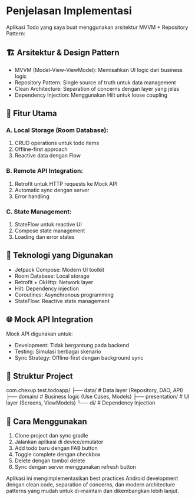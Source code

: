 # Penjelasan Implementasi
Aplikasi Todo yang saya buat menggunakan arsitektur MVVM + Repository Pattern:

## 🏗️ Arsitektur & Design Pattern
- MVVM (Model-View-ViewModel): Memisahkan UI logic dari business logic
- Repository Pattern: Single source of truth untuk data management
- Clean Architecture: Separation of concerns dengan layer yang jelas
- Dependency Injection: Menggunakan Hilt untuk loose coupling

## 📱 Fitur Utama

### A. Local Storage (Room Database):
1. CRUD operations untuk todo items
2. Offline-first approach
3. Reactive data dengan Flow

### B. Remote API Integration:
1. Retrofit untuk HTTP requests ke Mock API
2. Automatic sync dengan server
3. Error handling

### C. State Management:
1. StateFlow untuk reactive UI
2. Compose state management
3. Loading dan error states

## 🔧 Teknologi yang Digunakan
- Jetpack Compose: Modern UI toolkit
- Room Database: Local storage
- Retrofit + OkHttp: Network layer
- Hilt: Dependency injection
- Coroutines: Asynchronous programming
- StateFlow: Reactive state management

## 🌐 Mock API Integration
Mock API digunakan untuk:
- Development: Tidak bergantung pada backend
- Testing: Simulasi berbagai skenario
- Sync Strategy: Offline-first dengan background sync

## 📂 Struktur Project
com.chexup.test.todoapp/
├── data/           # Data layer (Repository, DAO, API)
├── domain/         # Business logic (Use Cases, Models)
├── presentation/   # UI layer (Screens, ViewModels)
└── di/             # Dependency Injection

## 🚀 Cara Menggunakan
1. Clone project dan sync gradle
2. Jalankan aplikasi di device/emulator
3. Add todo baru dengan FAB button
4. Toggle complete dengan checkbox
5. Delete dengan tombol delete
6. Sync dengan server menggunakan refresh button

Aplikasi ini mengimplementasikan best practices Android development dengan clean code, separation of concerns, dan modern architecture patterns yang mudah untuk di-maintain dan dikembangkan lebih lanjut.
